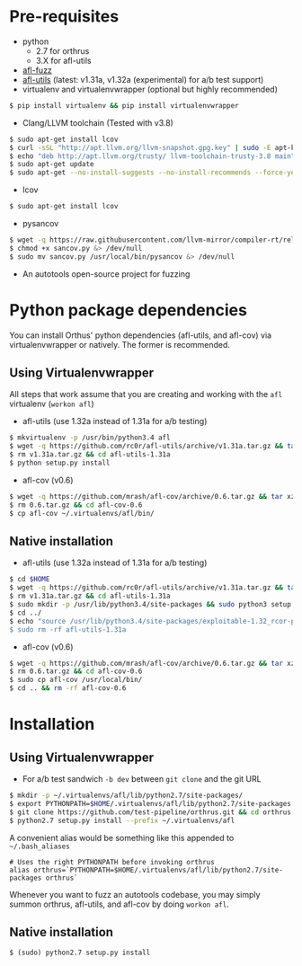 # Pre-requisites

- python
  - 2.7 for orthrus
  - 3.X for afl-utils
- [afl-fuzz][1]
- [afl-utils][2] (latest: v1.31a, v1.32a (experimental) for a/b test support)
- virtualenv and virtualenvwrapper (optional but highly recommended)

```bash
$ pip install virtualenv && pip install virtualenvwrapper
```

- Clang/LLVM toolchain (Tested with v3.8)
```bash
$ sudo apt-get install lcov
$ curl -sSL "http://apt.llvm.org/llvm-snapshot.gpg.key" | sudo -E apt-key add -
$ echo "deb http://apt.llvm.org/trusty/ llvm-toolchain-trusty-3.8 main" | sudo tee -a /etc/apt/sources.list > /dev/null
$ sudo apt-get update
$ sudo apt-get --no-install-suggests --no-install-recommends --force-yes install clang-3.8 libclang-common-3.8-dev llvm-3.8-runtime llvm-3.8
```
- lcov
```bash
$ sudo apt-get install lcov
```
- pysancov
```bash
$ wget -q https://raw.githubusercontent.com/llvm-mirror/compiler-rt/release_38/lib/sanitizer_common/scripts/sancov.py &> /dev/null
$ chmod +x sancov.py &> /dev/null
$ sudo mv sancov.py /usr/local/bin/pysancov &> /dev/null
```

- An autotools open-source project for fuzzing

# Python package dependencies

You can install Orthus' python dependencies (afl-utils, and afl-cov) via virtualenvwrapper or natively. The former is recommended.

## Using Virtualenvwrapper

All steps that work assume that you are creating and working with the `afl` virtualenv (`workon afl`)

- afl-utils (use 1.32a instead of 1.31a for a/b testing)

```bash
$ mkvirtualenv -p /usr/bin/python3.4 afl
$ wget -q https://github.com/rc0r/afl-utils/archive/v1.31a.tar.gz && tar xzf v1.31a.tar.gz
$ rm v1.31a.tar.gz && cd afl-utils-1.31a
$ python setup.py install
```

- afl-cov (v0.6)

```bash
$ wget -q https://github.com/mrash/afl-cov/archive/0.6.tar.gz && tar xzf 0.6.tar.gz
$ rm 0.6.tar.gz && cd afl-cov-0.6
$ cp afl-cov ~/.virtualenvs/afl/bin/
```


## Native installation

- afl-utils (use 1.32a instead of 1.31a for a/b testing)
```bash
$ cd $HOME
$ wget -q https://github.com/rc0r/afl-utils/archive/v1.31a.tar.gz && tar xzf v1.31a.tar.gz
$ rm v1.31a.tar.gz && cd afl-utils-1.31a
$ sudo mkdir -p /usr/lib/python3.4/site-packages && sudo python3 setup.py install
$ cd ../
$ echo "source /usr/lib/python3.4/site-packages/exploitable-1.32_rcor-py3.4.egg/exploitable/expl
$ sudo rm -rf afl-utils-1.31a
```

- afl-cov (v0.6)
```bash
$ wget -q https://github.com/mrash/afl-cov/archive/0.6.tar.gz && tar xzf 0.6.tar.gz
$ rm 0.6.tar.gz && cd afl-cov-0.6
$ sudo cp afl-cov /usr/local/bin/
$ cd .. && rm -rf afl-cov-0.6
```

# Installation

## Using Virtualenvwrapper

- For a/b test sandwich `-b dev` between `git clone` and the git URL

```bash
$ mkdir -p ~/.virtualenvs/afl/lib/python2.7/site-packages/
$ export PYTHONPATH=$HOME/.virtualenvs/afl/lib/python2.7/site-packages
$ git clone https://github.com/test-pipeline/orthrus.git && cd orthrus
$ python2.7 setup.py install --prefix ~/.virtualenvs/afl
```

A convenient alias would be something like this appended to `~/.bash_aliases`
```
# Uses the right PYTHONPATH before invoking orthrus
alias orthrus=`PYTHONPATH=$HOME/.virtualenvs/afl/lib/python2.7/site-packages orthrus`
```

Whenever you want to fuzz an autotools codebase, you may simply summon orthrus, afl-utils, and afl-cov by doing `workon afl`.

## Native installation

```
$ (sudo) python2.7 setup.py install
```

[1]: http://lcamtuf.coredump.cx/afl/
[2]: https://github.com/rc0r/afl-utils/tree/v1.27a
[3]: https://github.com/mrash/afl-cov/

